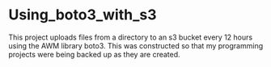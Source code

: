 # Using_boto3_with_s3
This project uploads files from a directory to an s3 bucket every 12 hours using the AWM library boto3.  This was constructed so that my programming projects were being backed up as they are created.
